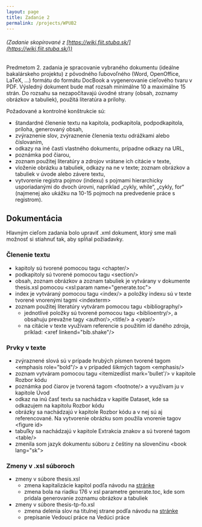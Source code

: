 ```yaml
---
layout: page
title: Zadanie 2
permalink: /projects/WPUB2
---
```

###### _(Zadanie skopírované z [https://wiki.fiit.stuba.sk/](https://wiki.fiit.stuba.sk/))_

Predmetom 2. zadania je spracovanie vybraného dokumentu (ideálne bakalárskeho projektu) z pôvodného ľubovoľného (Word, OpenOffice, LaTeX, …) formátu do formátu DocBook a vygenerovanie cieľového tvaru v PDF. Výsledný dokument bude mať rozsah minimálne 10 a maximálne 15 strán. Do rozsahu sa nezapočítavajú úvodné strany (obsah, zoznamy obrázkov a tabuliek), použitá literatúra a prílohy.

Požadované a kontrolné konštrukcie sú:

  * štandardné členenie textu na kapitola, podkapitola, podpodkapitola, príloha, generovaný obsah,
  * zvýraznenie slov, zvýraznenie členenia textu odrážkami alebo číslovaním,
  * odkazy na iné časti vlastného dokumentu, prípadne odkazy na URL,
  * poznámka pod čiarou,
  * zoznam použitej literatúry a zdrojov vrátane ich citácie v texte,
  * vloženie obrázku a tabuliek, odkazy na ne v texte; zoznam obrázkov a tabuliek v úvode alebo závere textu,
  * vytvorenie registra pojmov (indexu) s pojmami hierarchicky usporiadanými do dvoch úrovni, napríklad „cykly, while“, „cykly, for“ (najmenej ako ukážku na 10-15 pojmoch na predvedenie práce s registrom).

## Dokumentácia
Hlavným cieľom zadania bolo upraviť .xml dokument, ktorý sme mali možnosť si stiahnuť tak, aby spĺňal požiadavky.

### Členenie textu
  * kapitoly sú tvorené pomocou tagu \<chapter/>
  * podkapitoly sú tvorené pomocou tagu \<section/>
  * obsah, zoznam obrázkov a zoznam tabuliek je vytvárany v dokumente thesis.xsl pomocou \<xsl:param name="generate.toc">
  * index je vytváraný pomocou tagu \<index/> a položky indexu sú v texte tvorené vnorenými tagmi \<indexterm><primary></primary><secondary></secondary></indexterm>
  * zoznam použitej literatúry vytváram pomocou tagu \<bibliography/>
    * jednotlivé položky sú tvorené pomocou tagu \<biblioentry/>, a obsahuju prevažne tagy \<author/>,\<title/> a \<year/>
	* na citácie v texte využívam referencie s použitím id daného zdroja, príklad: \<xref linkend="bib.shake"/>
  
### Prvky v texte
  * zvýraznené slová sú v prípade hrubých písmen tvorené tagom \<emphasis role="bold"/> a v prípaded šikmých tagom \<emphasis/>
  * zoznam vytváram pomocou tagu \<itemizedlist mark='bullet'/> v kapitole Rozbor kódu
  * poznámka pod čiarov je tvorená tagom \<footnote/> a využívam ju v kapitole Úvod
  * odkaz na inú časť textu sa nachádza v kapitle Dataset, kde sa odkazujem na kapitolu Rozbor kódu
  * obrázky sa nachádzajú v kapitole Rozbor kódu a v nej sú aj referencované. Na vytvorenie obrázku som použila vnorenie tagov \<figure id><title></title><mediaobject><imageobject><imagedata scale fileref/></imageobject></mediaobject></figure>
  * tabuľky sa nachádzajú v kapitole Extrakcia znakov a sú tvorené tagom \<table/>
  * zmenila som jazyk dokumentu súboru z češtiny na slovenčinu \<book lang="sk">

### Zmeny v .xsl súboroch
  * zmeny v súbore thesis.xsl
    * zmena kapitalizácie kapitol podľa návodu na [stránke](https://wiki.fiit.stuba.sk/)
    * zmena bola na riadku 176 v xsl parametre generate.toc, kde som pridala generovanie zoznamu obrázkov a tabuliek
  * zmeny v súbore thesis-tp-fo.xsl
    * zmena delenia slov na titulnej strane podľa návodu na [stránke](https://wiki.fiit.stuba.sk/)
    * prepísanie Vedoucí práce na Vedúci práce
